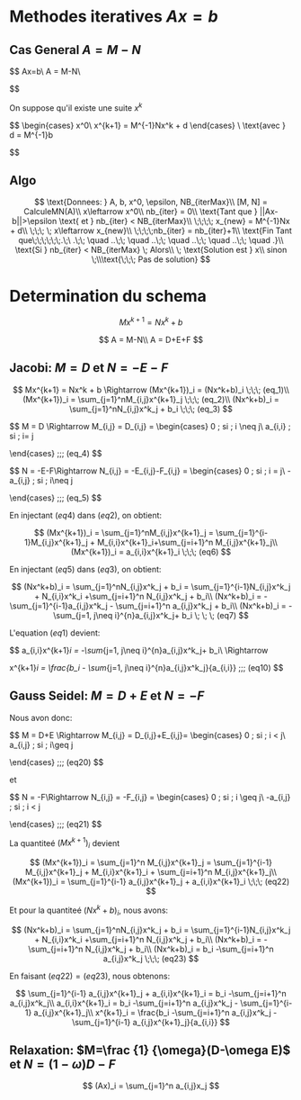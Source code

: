 # Methodes iteratives $Ax=b$


## Cas General $A = M-N$

$$
Ax=b\\
A = M-N\\


$$

On suppose qu'il existe une suite $x^k$

$$
\begin{cases}
x^0\\
x^{k+1} = M^{-1}Nx^k + d
\end{cases}
\\
\text{avec } d = M^{-1}b


$$

## Algo

$$
\text{Donnees: } A, b, x^0, \epsilon, NB_{iterMax}\\
[M, N] = CalculeMN(A)\\
x\leftarrow x^0\\
nb_{iter} = 0\\
\text{Tant que } ||Ax-b||>\epsilon \text{ et } nb_{iter} < NB_{iterMax}\\
\;\;\;\; x_{new} = M^{-1}Nx + d\\
\;\;\; \; x\leftarrow x_{new}\\
\;\;\;\;nb_{iter} = nb_{iter}+1\\
\text{Fin Tant que\;\;\;\;\;\;.\;\     .\;\; \quad ..\;\; \quad ..\;\; \quad ..\;\; \quad ..\;\; \quad .}\\
\text{Si } nb_{iter} < NB_{iterMax} \; Alors\\
\; \text{Solution est } x\\
sinon \;\\\text{\;\;\; Pas de solution}
$$


# Determination du schema

$$
Mx^{k+1} = Nx^k + b
$$


$$
A = M-N\\
A = D+E+F
$$

## Jacobi: $M = D$ et $N=-E-F$

$$
Mx^{k+1} = Nx^k + b \Rightarrow (Mx^{k+1})_i = (Nx^k+b)_i \;\;\; (eq_1)\\
(Mx^{k+1})_i = \sum_{j=1}^nM_{i,j}x^{k+1}_j \;\;\; (eq_2)\\
(Nx^k+b)_i = \sum_{j=1}^nN_{i,j}x^k_j + b_i \;\;\; (eq_3)
$$

$$
M = D \Rightarrow M_{i,j} = D_{i,j} = 
\begin{cases}
0 \; si \; i \neq j\\
a_{i,i} \; si \; i= j

\end{cases}
\;\;\; (eq_4)
$$

$$
N = -E-F\Rightarrow N_{i,j} = -E_{i,j}-F_{i,j} = 
\begin{cases}
0 \; si \; i = j\\
-a_{i,j} \; si \; i\neq j

\end{cases}
\;\;\; (eq_5)
$$



En injectant $(eq4)$ dans $(eq2)$, on obtient:

$$
(Mx^{k+1})_i = \sum_{j=1}^nM_{i,j}x^{k+1}_j = \sum_{j=1}^{i-1}M_{i,j}x^{k+1}_j + M_{i,i}x^{k+1}_i+\sum_{j=i+1}^n M_{i,j}x^{k+1}_j\\
(Mx^{k+1})_i = a_{i,i}x^{k+1}_i \;\;\; (eq6)
$$


En injectant $(eq5)$ dans $(eq3)$, on obtient:

$$
(Nx^k+b)_i = \sum_{j=1}^nN_{i,j}x^k_j + b_i = \sum_{j=1}^{i-1}N_{i,j}x^k_j + N_{i,i}x^k_i +\sum_{j=i+1}^n N_{i,j}x^k_j + b_i\\
(Nx^k+b)_i = -\sum_{j=1}^{i-1}a_{i,j}x^k_j - \sum_{j=i+1}^n a_{i,j}x^k_j + b_i\\
(Nx^k+b)_i = -\sum_{j=1, j\neq i}^{n}a_{i,j}x^k_j+ b_i \; \; \; (eq7)
$$

L'equation $(eq1)$ devient:

$$
a_{i,i}x^{k+1}_i = -\sum_{j=1, j\neq i}^{n}a_{i,j}x^k_j+ b_i\\
\Rightarrow 

x^{k+1}_i = \frac{b_i - \sum_{j=1, j\neq i}^{n}a_{i,j}x^k_j}{a_{i,i}} \;\;\; (eq10)
$$



## Gauss Seidel: $M=D+E$ et $N=-F$


Nous avon donc:

$$
M = D+E \Rightarrow M_{i,j} = D_{i,j}+E_{i,j}= 
\begin{cases}
0 \; si \; i < j\\
a_{i,j} \; si \; i\geq j

\end{cases}
\;\;\; (eq20)
$$

et

$$
N = -F\Rightarrow N_{i,j} = -F_{i,j} = 
\begin{cases}
0 \; si \; i \geq j\\
-a_{i,j} \; si \; i < j

\end{cases}
\;\;\; (eq21)
$$

La quantiteé $(Mx^{k+1})_i$ devient

$$
(Mx^{k+1})_i = \sum_{j=1}^n M_{i,j}x^{k+1}_j = \sum_{j=1}^{i-1} M_{i,j}x^{k+1}_j + M_{i,i}x^{k+1}_i + \sum_{j=i+1}^n M_{i,j}x^{k+1}_j\\
(Mx^{k+1})_i = \sum_{j=1}^{i-1} a_{i,j}x^{k+1}_j + a_{i,i}x^{k+1}_i \;\;\; (eq22)
$$

Et pour la quantiteé $(Nx^k+b)_i$, nous avons:

$$
(Nx^k+b)_i = \sum_{j=1}^nN_{i,j}x^k_j + b_i = \sum_{j=1}^{i-1}N_{i,j}x^k_j + N_{i,i}x^k_i +\sum_{j=i+1}^n N_{i,j}x^k_j + b_i\\
(Nx^k+b)_i = -\sum_{j=i+1}^n N_{i,j}x^k_j + b_i\\
(Nx^k+b)_i = b_i -\sum_{j=i+1}^n a_{i,j}x^k_j \;\;\; (eq23)
$$



En faisant $(eq22) = (eq23)$, nous obtenons:

$$
\sum_{j=1}^{i-1} a_{i,j}x^{k+1}_j + a_{i,i}x^{k+1}_i = b_i -\sum_{j=i+1}^n a_{i,j}x^k_j\\
a_{i,i}x^{k+1}_i = b_i -\sum_{j=i+1}^n a_{i,j}x^k_j - \sum_{j=1}^{i-1} a_{i,j}x^{k+1}_j\\
x^{k+1}_i = \frac{b_i -\sum_{j=i+1}^n a_{i,j}x^k_j - \sum_{j=1}^{i-1} a_{i,j}x^{k+1}_j}{a_{i,i}}
$$



## Relaxation: $M=\frac {1} {\omega}(D-\omega E)$ et $N=(1-\omega)D-F$


$$
(Ax)_i = \sum_{j=1}^n a_{i,j}x_j
$$
